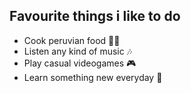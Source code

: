 ## Favourite things i like to do

- Cook peruvian food 👨‍🍳
- Listen any kind of music 🎶
- Play casual videogames 🎮
- Learn something new everyday 📖

